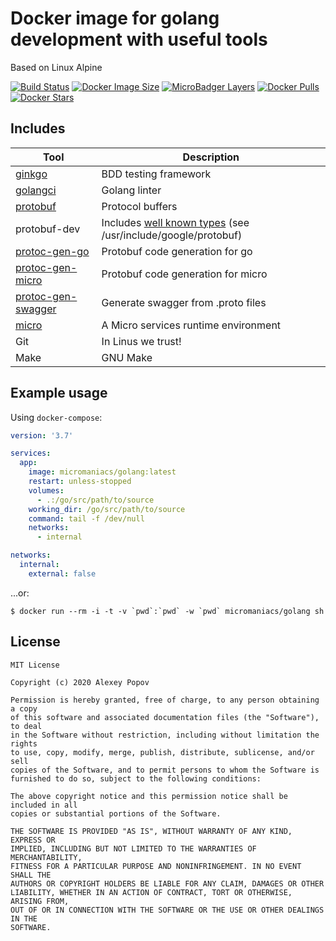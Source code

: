 # Docker image for golang development with useful tools
Based on Linux Alpine

[![Build Status](https://travis-ci.com/micromaniacs/golang.svg?branch=master)](https://travis-ci.com/micromaniacs/golang)
[![Docker Image Size](https://img.shields.io/docker/image-size/micromaniacs/golang)](https://hub.docker.com/r/micromaniacs/golang)
[![MicroBadger Layers](https://img.shields.io/microbadger/layers/micromaniacs/golang)](https://hub.docker.com/r/micromaniacs/golang)
[![Docker Pulls](https://img.shields.io/docker/pulls/micromaniacs/golang)](https://hub.docker.com/r/micromaniacs/golang)
[![Docker Stars](https://img.shields.io/docker/stars/micromaniacs/golang)](https://hub.docker.com/r/micromaniacs/golang)

## Includes
| Tool                                                          | Description                                                                                                                                   |
|---------------------------------------------------------------|-----------------------------------------------------------------------------------------------------------------------------------------------|
| [ginkgo](https://github.com/onsi/ginkgo)                      | BDD testing framework                                                                                                                         |
| [golangci](https://github.com/golangci/golangci-lint)         | Golang linter                                                                                                                                 |
| [protobuf](https://github.com/protocolbuffers/protobuf)       | Protocol buffers                                                                                                                              |
| protobuf-dev                                                  | Includes [well known types](https://developers.google.com/protocol-buffers/docs/reference/google.protobuf) (see /usr/include/google/protobuf) |
| [protoc-gen-go](https://github.com/golang/protobuf)           | Protobuf code generation for go                                                                                                               |
| [protoc-gen-micro](https://github.com/micro/protoc-gen-micro) | Protobuf code generation for micro                                                                                                            |
| [protoc-gen-swagger](github.com/grpc-ecosystem/grpc-gateway)  | Generate swagger from .proto files                                                                                                            |
| [micro](https://github.com/micro/micro)                       | A Micro services runtime environment                                                                                                          |
| Git                                                           | In Linus we trust!                                                                                                                            |
| Make                                                          | GNU Make                                                                                                                                      |

## Example usage
Using `docker-compose`:
```yaml
version: '3.7'

services:
  app:
    image: micromaniacs/golang:latest
    restart: unless-stopped
    volumes:
      - .:/go/src/path/to/source
    working_dir: /go/src/path/to/source
    command: tail -f /dev/null
    networks:
      - internal

networks:
  internal:
    external: false
```

...or:
```
$ docker run --rm -i -t -v `pwd`:`pwd` -w `pwd` micromaniacs/golang sh
```

## License

```
MIT License

Copyright (c) 2020 Alexey Popov

Permission is hereby granted, free of charge, to any person obtaining a copy
of this software and associated documentation files (the "Software"), to deal
in the Software without restriction, including without limitation the rights
to use, copy, modify, merge, publish, distribute, sublicense, and/or sell
copies of the Software, and to permit persons to whom the Software is
furnished to do so, subject to the following conditions:

The above copyright notice and this permission notice shall be included in all
copies or substantial portions of the Software.

THE SOFTWARE IS PROVIDED "AS IS", WITHOUT WARRANTY OF ANY KIND, EXPRESS OR
IMPLIED, INCLUDING BUT NOT LIMITED TO THE WARRANTIES OF MERCHANTABILITY,
FITNESS FOR A PARTICULAR PURPOSE AND NONINFRINGEMENT. IN NO EVENT SHALL THE
AUTHORS OR COPYRIGHT HOLDERS BE LIABLE FOR ANY CLAIM, DAMAGES OR OTHER
LIABILITY, WHETHER IN AN ACTION OF CONTRACT, TORT OR OTHERWISE, ARISING FROM,
OUT OF OR IN CONNECTION WITH THE SOFTWARE OR THE USE OR OTHER DEALINGS IN THE
SOFTWARE.
```
